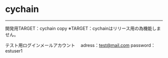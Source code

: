 # cychain
***
開発用TARGET：cychain copy
※TARGET：cychainはリリース用の為機能しません。

テスト用ログインメールアカウント　
adress：test@mail.com
password：estuser1
